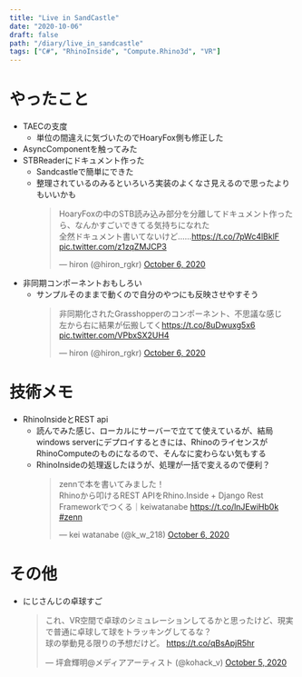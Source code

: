 ```yaml
---
title: "Live in SandCastle"
date: "2020-10-06"
draft: false
path: "/diary/live_in_sandcastle"
tags: ["C#", "RhinoInside", "Compute.Rhino3d", "VR"]
---
```


# やったこと

+ TAECの支度
  + 単位の間違えに気づいたのでHoaryFox側も修正した
+ AsyncComponentを触ってみた
+ STBReaderにドキュメント作った
  + Sandcastleで簡単にできた
  + 整理されているのみるといろいろ実装のよくなさ見えるので思ったよりもいいかも
    <blockquote class="twitter-tweet"><p lang="ja" dir="ltr">HoaryFoxの中のSTB読み込み部分を分離してドキュメント作ったら、なんかすごいできてる気持ちになれた<br>全然ドキュメント書いてないけど……<a href="https://t.co/7pWc4lBklF">https://t.co/7pWc4lBklF</a> <a href="https://t.co/z1zqZMJCP3">pic.twitter.com/z1zqZMJCP3</a></p>&mdash; hiron (@hiron_rgkr) <a href="https://twitter.com/hiron_rgkr/status/1313445476000165891?ref_src=twsrc%5Etfw">October 6, 2020</a></blockquote> <script async src="https://platform.twitter.com/widgets.js" charset="utf-8"></script>
+ 非同期コンポーネントおもしろい
  + サンプルそのままで動くので自分のやつにも反映させやすそう
    <blockquote class="twitter-tweet"><p lang="ja" dir="ltr">非同期化されたGrasshopperのコンポーネント、不思議な感じ<br>左から右に結果が伝搬してく<a href="https://t.co/8uDwuxg5x6">https://t.co/8uDwuxg5x6</a> <a href="https://t.co/VPbxSX2UH4">pic.twitter.com/VPbxSX2UH4</a></p>&mdash; hiron (@hiron_rgkr) <a href="https://twitter.com/hiron_rgkr/status/1313439206631383041?ref_src=twsrc%5Etfw">October 6, 2020</a></blockquote> <script async src="https://platform.twitter.com/widgets.js" charset="utf-8"></script>


# 技術メモ

+ RhinoInsideとREST api
  + 読んでみた感じ、ローカルにサーバーで立てて使えているが、結局windows serverにデプロイするときには、RhinoのライセンスがRhinoComputeのものになるので、そんなに変わらない気もする
  + RhinoInsideの処理返したほうが、処理が一括で変えるので便利？
    <blockquote class="twitter-tweet"><p lang="ja" dir="ltr">zennで本を書いてみました！<br>Rhinoから叩けるREST APIをRhino.Inside + Django Rest Frameworkでつくる｜keiwatanabe <a href="https://t.co/lnJEwiHb0k">https://t.co/lnJEwiHb0k</a> <a href="https://twitter.com/hashtag/zenn?src=hash&amp;ref_src=twsrc%5Etfw">#zenn</a></p>&mdash; kei watanabe (@k_w_218) <a href="https://twitter.com/k_w_218/status/1313438579402522624?ref_src=twsrc%5Etfw">October 6, 2020</a></blockquote> <script async src="https://platform.twitter.com/widgets.js" charset="utf-8"></script>

# その他

+ にじさんじの卓球すご
  <blockquote class="twitter-tweet"><p lang="ja" dir="ltr">これ、VR空間で卓球のシミュレーションしてるかと思ったけど、現実で普通に卓球して球をトラッキングしてるな？<br>球の挙動見る限りの予想だけど。 <a href="https://t.co/qBsApjR5hr">https://t.co/qBsApjR5hr</a></p>&mdash; 坪倉輝明@メディアアーティスト (@kohack_v) <a href="https://twitter.com/kohack_v/status/1313145444109750272?ref_src=twsrc%5Etfw">October 5, 2020</a></blockquote> <script async src="https://platform.twitter.com/widgets.js" charset="utf-8"></script>
